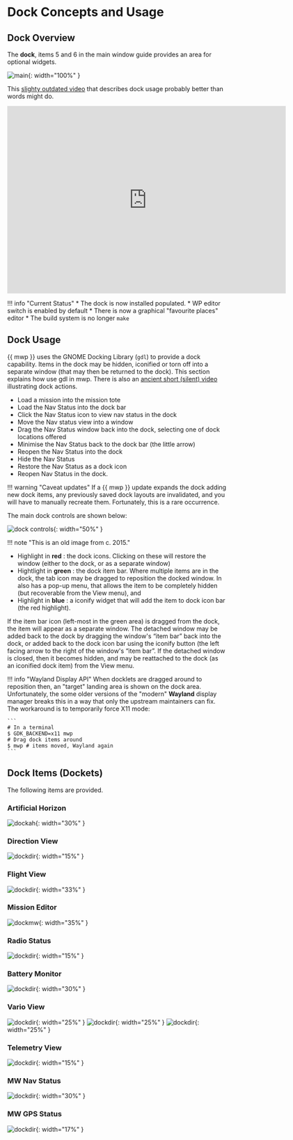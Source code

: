 # Dock Concepts and Usage

## Dock Overview

The **dock**, items 5 and 6 in the main window guide provides an area for optional widgets.

![main](images/main-window.png){: width="100%" }

This [slighty outdated video](https://vimeo.com/267437907) that describes dock usage probably better than words might do.

<iframe src="https://player.vimeo.com/video/267437907?h=015ed1fdc6" width="640" height="431" frameborder="0" allow="autoplay; fullscreen; picture-in-picture" allowfullscreen></iframe>

!!! info "Current Status"
    * The dock is now installed populated.
	* WP editor switch is enabled by default
    * There is now a graphical "favourite places" editor
    * The build system is no longer `make`

## Dock Usage

{{ mwp }} uses the GNOME Docking Library (`gdl`) to provide a dock capability. Items in the dock may be hidden, iconified or torn off into a separate window (that may then be returned to the dock). This section explains how use gdl in mwp. There is also an [ancient short (silent) video](https://vimeo.com/147958984) illustrating dock actions.

* Load a mission into the mission tote
* Load the Nav Status into the dock bar
* Click the Nav Status icon to view nav status in the dock
* Move the Nav status view into a window
* Drag the Nav Status window back into the dock, selecting one of dock locations offered
* Minimise the Nav Status back to the dock bar (the little arrow)
* Reopen the Nav Status into the dock
* Hide the Nav Status
* Restore the Nav Status as a dock icon
* Reopen Nav Status in the dock.

!!! warning "Caveat updates"
    If a {{ mwp }} update expands the  dock adding new dock items, any previously saved dock layouts are invalidated, and you will have to manually recreate them. Fortunately, this is a rare occurrence.

The main dock controls are shown below:

![dock controls](images/ui_dock_controls.png){: width="50%" }

!!! note "This is an old image from c. 2015."

* Highlight in **red** : the dock icons. Clicking on these will restore the window (either to the dock, or as a separate window)
* Hightlight in **green** : the dock item bar. Where multiple items are in the dock, the tab icon may be dragged to reposition the docked window. In also has a pop-up menu, that allows the item
to be completely hidden (but recoverable from the View menu), and
* Highlight in  **blue** :  a iconify widget that will add the item to dock icon bar (the red highlight).

If the item bar icon (left-most in the green area) is dragged from the dock, the item will appear as a separate window. The detached window may be added back to the dock by dragging the window's “item bar” back into the dock, or added back to the dock icon bar using the iconify button (the left facing arrow to the right of the window's “item bar”. If the detached window is closed, then it becomes hidden, and may be reattached to the dock (as an iconified dock item) from the View menu.

!!! info "Wayland Display API"
    When docklets are dragged around to reposition then, an "target" landing area is shown on the dock area. Unfortunately, the some older versions of the "modern" **Wayland** display manager breaks this in a way that only the upstream maintainers can fix. The workaround is to temporarily force X11 mode:

	```
	# In a terminal
	$ GDK_BACKEND=x11 mwp
	# Drag dock items around
	$ mwp # items moved, Wayland again
	```

## Dock Items (Dockets)

The following items are provided.

### Artificial Horizon

![dockah](images/dock_ah.png){: width="30%" }

### Direction View

![dockdir](images/dock_dirn.png){: width="15%" }

### Flight View

![dockdir](images/dock_fv.png){: width="33%" }

### Mission Editor

![dockmw](images/dock_mission.png){: width="35%" }

### Radio Status

![dockdir](images/dock_radio.png){: width="15%" }

### Battery Monitor

![dockdir](images/dock_batt.png){: width="30%" }

### Vario View

![dockdir](images/dock_vario.png){: width="25%" }
![dockdir](images/dock_vario_l.png){: width="25%" }
![dockdir](images/dock_vario_d.png){: width="25%" }

### Telemetry View

![dockdir](images/dock_telem.png){: width="15%" }

### MW Nav Status

![dockdir](images/dock_mwnav.png){: width="30%" }

### MW GPS Status

![dockdir](images/dock_mwgps.png){: width="17%" }
